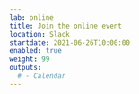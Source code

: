 ```yaml
---
lab: online
title: Join the online event
location: Slack
startdate: 2021-06-26T10:00:00
enabled: true
weight: 99
outputs:
  # - Calendar
---
```

